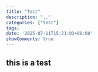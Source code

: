 ```yaml
---
title: "Test"
description: ".."
categories: ["test"]
tags:
date: '2025-07-11T15:21:03+08:00'
showComments: true
---
```

## this is a test 
